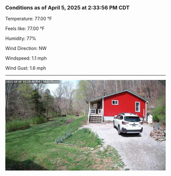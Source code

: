 ### Conditions as of April 5, 2025 at 2:33:56 PM CDT 

Temperature: 77.00 &deg;F

Feels like: 77.00 &deg;F

Humidity: 77%

Wind Direction: NW

Windspeed: 1.1 mph

Wind Gust: 1.6 mph

---

<img src="./images/latest.jpeg"/>

